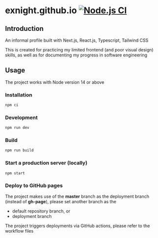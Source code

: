 # exnight.github.io [![Node.js CI](https://github.com/exnight/exnight.github.io/actions/workflows/node.js.yml/badge.svg)](https://github.com/exnight/exnight.github.io/actions/workflows/node.js.yml)

## Introduction

An informal profile built with Next.js, React.js, Typescript, Tailwind CSS

This is created for practicing my limited frontend (and poor visual design) skills, as well as for documenting my progress in software engineering

## Usage

The project works with Node version 14 or above

### Installation

```bash
npm ci
```

### Development

```bash
npm run dev
```

### Build

```bash
npm run build
```

### Start a production server (locally)

```bash
npm start
```

### Deploy to GitHub pages

The project makes use of the **master** branch as the deployment branch (instead of **gh-page**), please set another branch as the

- default repository branch, or
- deployment branch

The project triggers deployments via GitHub actions, please refer to the workflow files
